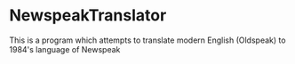 # NewspeakTranslator
This is a program which attempts to translate modern English (Oldspeak) to 1984's language of Newspeak
